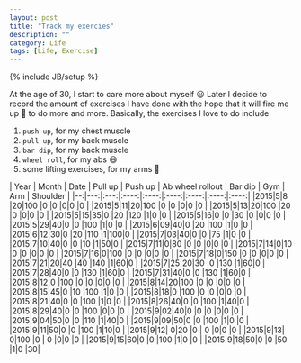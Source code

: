 ```yaml
---
layout: post
title: "Track my exercies"
description: ""
category: Life
tags: [Life, Exercise]
---
```

{% include JB/setup %}

<script type="text/javascript"
 src="http://cdn.mathjax.org/mathjax/latest/MathJax.js?config=TeX-AMS-MML_HTMLorMML">
</script>


At the age of 30, I start to care more about myself :smiley: Later I decide to record the amount of exercises I have done with the hope that it will fire me up :gun: to do more and more. Basically, the exercises I love to do include

1. `push up`, for my chest muscle
1. `pull up`, for my back muscle
1. `bar dip`, for my back muscle
1. `wheel roll`, for my abs :laughing:
1. some lifting exercises, for my arms :muscle:

| Year | Month | Date | Pull up | Push up | Ab wheel rollout | Bar dip | Gym | Arm | Shoulder |
|--:|---:|:---:|:----:|:----:|:----:|:----:|:----:|:----:|
|2015|5|8 |20|100 |0  |0   |0|0 |0 |
|2015|5|11|20|100 |0  |0   |0|0 |0 |
|2015|5|13|20|100 |20 |0   |0|0 |0 |
|2015|5|15|35|0   |20 |120 |1|0 |0 |
|2015|5|16|0 |0   |30 |0   |0|0 |0 |
|2015|5|29|40|0   |0  |100 |1|0 |0 |
|2015|6|09|40|0   |20 |100 |1|0 |0 |
|2015|6|12|30|0   |20 |110 |1|100|0 |
|2015|7|03|40|0   |0  |75  |1|0 |0 |
|2015|7|10|40|0   |0  |10  |1|50|0 |
|2015|7|11|0|80   |0  |0   |0|0 |0 |
|2015|7|14|0|10   |0  |0   |0|0 |0 |
|2015|7|16|0|100  |0  |0   |0|0 |0 |
|2015|7|18|0|150  |0  |0   |0|0 |0 |
|2015|7|21|20|40  |40 |140 |1|60|0 |
|2015|7|25|20|30  |0  |130 |1|60|0 |
|2015|7|28|40|0   |0  |130 |1|60|0 |
|2015|7|31|40|0   |0  |130 |1|60|0 |
|2015|8|12|0 |100 |0  |0   |0|0 |0 |
|2015|8|14|20|100 |0  |0   |0|0 |0 |
|2015|8|15|45|0   |10 |100 |1|0 |0 |
|2015|8|18|0 |100 |0  |0   |0|0 |0 |
|2015|8|21|40|0   |0  |100 |1|0 |0 |
|2015|8|26|40|0   |0  |100 |1|40|0 |
|2015|8|29|40|0   |0  |100 |0|0 |0 |
|2015|9|02|40|0   |0  |0   |0|0 |0 |
|2015|9|04|50|0   |0  |110 |1|40|0 |
|2015|9|09|50|0   |0  |100 |1|0 |0 |
|2015|9|11|50|0   |0  |100 |1|10|0 |
|2015|9|12| 0|20  |0  |  0 |0|0 |0 |
|2015|9|13| 0|100 |0  |  0 |0|0 |0 |
|2015|9|15|60|0   |0  |100 |1|0 |0 |
|2015|9|18|50|0   |0  |50  |1|0 |30|







